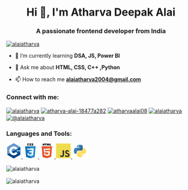 <h1 align="center">Hi 👋, I'm Atharva Deepak Alai</h1>
<h3 align="center">A passionate frontend developer from India</h3>

<p align="left"> <a href="https://github.com/ryo-ma/github-profile-trophy"><img src="https://github-profile-trophy.vercel.app/?username=alaiatharva" alt="alaiatharva" /></a> </p>

- 🌱 I’m currently learning **DSA, JS, Power BI**

- 💬 Ask me about **HTML, CSS, C++ ,Python**

- 📫 How to reach me **alaiatharva2004@gmail.com**

<h3 align="left">Connect with me:</h3>
<p align="left">
<a href="https://twitter.com/alaiatharva" target="blank"><img align="center" src="https://raw.githubusercontent.com/rahuldkjain/github-profile-readme-generator/master/src/images/icons/Social/twitter.svg" alt="alaiatharva" height="30" width="40" /></a>
<a href="https://linkedin.com/in/atharva-alai-18477a282" target="blank"><img align="center" src="https://raw.githubusercontent.com/rahuldkjain/github-profile-readme-generator/master/src/images/icons/Social/linked-in-alt.svg" alt="atharva-alai-18477a282" height="30" width="40" /></a>
<a href="https://instagram.com/atharvaalai08" target="blank"><img align="center" src="https://raw.githubusercontent.com/rahuldkjain/github-profile-readme-generator/master/src/images/icons/Social/instagram.svg" alt="atharvaalai08" height="30" width="40" /></a>
<a href="https://www.codechef.com/users/alaiatharva" target="blank"><img align="center" src="https://cdn.jsdelivr.net/npm/simple-icons@3.1.0/icons/codechef.svg" alt="alaiatharva" height="30" width="40" /></a>
<a href="https://www.hackerrank.com/@alaiatharva" target="blank"><img align="center" src="https://raw.githubusercontent.com/rahuldkjain/github-profile-readme-generator/master/src/images/icons/Social/hackerrank.svg" alt="@alaiatharva" height="30" width="40" /></a>
</p>

<h3 align="left">Languages and Tools:</h3>
<p align="left"> <a href="https://www.w3schools.com/cpp/" target="_blank" rel="noreferrer"> <img src="https://raw.githubusercontent.com/devicons/devicon/master/icons/cplusplus/cplusplus-original.svg" alt="cplusplus" width="40" height="40"/> </a> <a href="https://www.w3schools.com/css/" target="_blank" rel="noreferrer"> <img src="https://raw.githubusercontent.com/devicons/devicon/master/icons/css3/css3-original-wordmark.svg" alt="css3" width="40" height="40"/> </a> <a href="https://www.w3.org/html/" target="_blank" rel="noreferrer"> <img src="https://raw.githubusercontent.com/devicons/devicon/master/icons/html5/html5-original-wordmark.svg" alt="html5" width="40" height="40"/> </a> <a href="https://developer.mozilla.org/en-US/docs/Web/JavaScript" target="_blank" rel="noreferrer"> <img src="https://raw.githubusercontent.com/devicons/devicon/master/icons/javascript/javascript-original.svg" alt="javascript" width="40" height="40"/> </a> <a href="https://www.python.org" target="_blank" rel="noreferrer"> <img src="https://raw.githubusercontent.com/devicons/devicon/master/icons/python/python-original.svg" alt="python" width="40" height="40"/> </a> </p>

<p><img align="center" src="https://github-readme-stats.vercel.app/api/top-langs?username=alaiatharva&show_icons=true&locale=en&layout=compact" alt="alaiatharva" /></p>

<p><img align="center" src="https://github-readme-streak-stats.herokuapp.com/?user=alaiatharva&" alt="alaiatharva" /></p>
